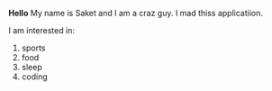 ﻿**Hello**
My name is Saket and I am a craz guy. I mad thiss applicatiion. 

I am interested in: 

 1. sports
 2. food
 3. sleep
 4. coding

